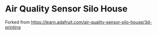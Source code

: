 # Air Quality Sensor Silo House

Forked from https://learn.adafruit.com/air-quality-sensor-silo-house/3d-printing


